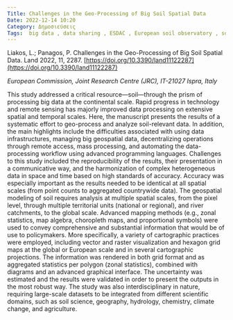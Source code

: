 ```yaml
---
Title: Challenges in the Geo-Processing of Big Soil Spatial Data
Date: 2022-12-14 10:20
Category: Δημοσιεύσεις
Tags:  big data , data sharing , ESDAC , European soil observatory , soil policy 
---
```


Liakos, L.; Panagos, P. Challenges in the Geo-Processing of Big Soil Spatial Data. Land 2022, 11, 2287. [https://doi.org/10.3390/land11122287](https://doi.org/10.3390/land11122287)

   
_European Commission, Joint Research Centre (JRC), IT-21027 Ispra, Italy_




This study addressed a critical resource—soil—through the prism of processing big data at the continental scale. Rapid progress in technology and remote sensing has majorly improved data processing on extensive spatial and temporal scales. Here, the manuscript presents the results of a systematic effort to geo-process and analyze soil-relevant data. In addition, the main highlights include the difficulties associated with using data infrastructures, managing big geospatial data, decentralizing operations through remote access, mass processing, and automating the data-processing workflow using advanced programming languages. Challenges to this study included the reproducibility of the results, their presentation in a communicative way, and the harmonization of complex heterogeneous data in space and time based on high standards of accuracy. Accuracy was especially important as the results needed to be identical at all spatial scales (from point counts to aggregated countrywide data). The geospatial modeling of soil requires analysis at multiple spatial scales, from the pixel level, through multiple territorial units (national or regional), and river catchments, to the global scale. Advanced mapping methods (e.g., zonal statistics, map algebra, choropleth maps, and proportional symbols) were used to convey comprehensive and substantial information that would be of use to policymakers. More specifically, a variety of cartographic practices were employed, including vector and raster visualization and hexagon grid maps at the global or European scale and in several cartographic projections. The information was rendered in both grid format and as aggregated statistics per polygon (zonal statistics), combined with diagrams and an advanced graphical interface. The uncertainty was estimated and the results were validated in order to present the outputs in the most robust way. The study was also interdisciplinary in nature, requiring large-scale datasets to be integrated from different scientific domains, such as soil science, geography, hydrology, chemistry, climate change, and agriculture.